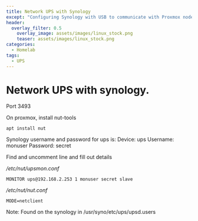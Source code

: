 ```yaml
---
title: Network UPS with Synology
except: "Configuring Synology with USB to communicate with Proxmox nodes"
header:
  overlay_filter: 0.5
    overlay_image: assets/images/linux_stock.png
    teaser: assets/images/linux_stock.png
categories:
  - Homelab
tags:
  - UPS
---
```


# Network UPS with synology.

Port 3493

On proxmox, install nut-tools
```
apt install nut
```
Synology username and password for ups is:
Device: ups
Username: monuser
Password: secret

Find and uncomment line and fill out details

*/etc/nut/upsmon.conf*
```
MONITOR ups@192.168.2.253 1 monuser secret slave
```

*/etc/nut/nut.conf*
```
MODE=netclient
```

Note: Found on the synology in /usr/syno/etc/ups/upsd.users